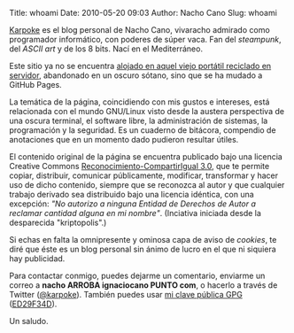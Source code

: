 Title: whoami
Date: 2010-05-20 09:03
Author: Nacho Cano
Slug: whoami


[Karpoke][] es el blog personal de Nacho Cano, vivaracho admirado como
programador informático, con poderes de súper vaca. Fan del _steampunk_, del
_ASCII art_ y de los 8 bits. Nací en el Mediterráneo.

Este sitio ya no se encuentra [alojado en aquel viejo portátil reciclado en servidor][],
 abandonado en un oscuro sótano, sino que se ha mudado a GitHub Pages.

La temática de la página, coincidiendo con mis gustos e intereses, está
relacionada con el mundo GNU/Linux visto desde la austera perspectiva de una
oscura terminal, el software libre, la administración de sistemas, la
programación y la seguridad. Es un cuaderno de bitácora, compendio de
anotaciones que en un momento dado pudieron resultar útiles.

El contenido original de la página se encuentra publicado bajo una licencia
Creative Commons [Reconocimiento-CompartirIgual 3.0][], que te permite copiar,
distribuir, comunicar públicamente, modificar, transformar y hacer uso de
dicho contenido, siempre que se reconozca al autor y que cualquier trabajo
derivado sea distribuido bajo una licencia idéntica, con una excepción: *"No
autorizo a ninguna Entidad de Derechos de Autor a reclamar cantidad alguna en
mi nombre"*. (Inciativa iniciada desde la desparecida "kriptopolis".)

Si echas en falta la omnipresente y ominosa capa de aviso de _cookies_, te
diré que éste es un blog personal sin ánimo de lucro en el que ni siquiera
hay publicidad.

Para contactar conmigo, puedes dejarme un comentario, enviarme un correo a
__nacho ARROBA ignaciocano PUNTO com__, o hacerlo a través de Twitter
([@karpoke][]). También puedes usar [mi clave pública GPG][] ([ED29F34D][]).

Un saludo.

  [Karpoke]: /
    "Karpoke"
  [alojado en aquel viejo portátil reciclado en servidor]: {filename}/memo/the-name-of-the-game.md
    "the name of the game"
  [Reconocimiento-CompartirIgual 3.0]: http://creativecommons.org/licenses/by-sa/3.0/deed.es_ES
    "Creative Commons Reconocimiento-CompartirIgual 3.0"
  [@karpoke]: http://twitter.com/karpoke
    "@karpoke en Twitter"
  [mi clave pública GPG]: http://www.ignaciocano.com/gpg/public.asc
    "GPG public key"
  [ED29F34D]: https://pgp.mit.edu/pks/lookup?op=get&search=0x99089F3DED29F34D
    "ED29F34D"
